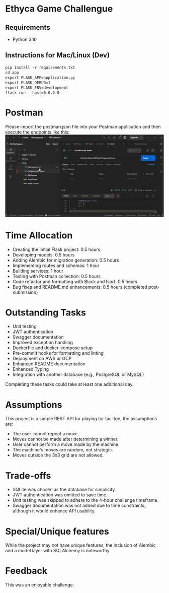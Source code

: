# Ethyca Game Challengue

## Requirements
- Python 3.10

## Instructions for Mac/Linux (Dev)
```
pip install -r requirements.txt
cd app
export FLASK_APP=application.py
export FLASK_DEBUG=1
export FLASK_ENV=development
flask run --host=0.0.0.0
```

# Postman
Please import the postman.json file into your Postman application and then execute the endpoints like this:
![Demo](img/demo.gif)  


# Time Allocation
- Creating the initial Flask project: 0.5 hours
- Developing models: 0.5 hours
- Adding Alembic for migration generation: 0.5 hours
- Implementing routes and schemas: 1 hour
- Building services: 1 hour
- Testing with Postman collection: 0.5 hours
- Code refactor and formatting with Black and Isort: 0.5 hours
- Bug fixes and README.md enhancements: 0.5 hours (completed post-submission)


# Outstanding Tasks
- Unit testing
- JWT authentication
- Swagger documentation
- Improved exception handling
- Dockerfile and docker-compose setup
- Pre-commit hooks for formatting and linting
- Deployment on AWS or GCP
- Enhanced README documentation
- Enhanced Typing
- Integration with another database (e.g., PostgreSQL or MySQL)

Completing these tasks could take at least one additional day.

# Assumptions
This project is a simple REST API for playing tic-tac-toe, the assumptions are:
- The user cannot repeat a move.
- Moves cannot be made after determining a winner.
- User cannot perform a move made by the machine.
- The machine's moves are random, not strategic.
- Moves outside the 3x3 grid are not allowed.

# Trade-offs
- SQLite was chosen as the database for simplicity.
- JWT authentication was omitted to save time.
- Unit testing was skipped to adhere to the 4-hour challenge timeframe.
- Swagger documentation was not added due to time constraints, although it would enhance API usability.


# Special/Unique features
While the project may not have unique features, the inclusion of Alembic and a model layer with SQLAlchemy is noteworthy.

# Feedback
This was an enjoyable challenge.